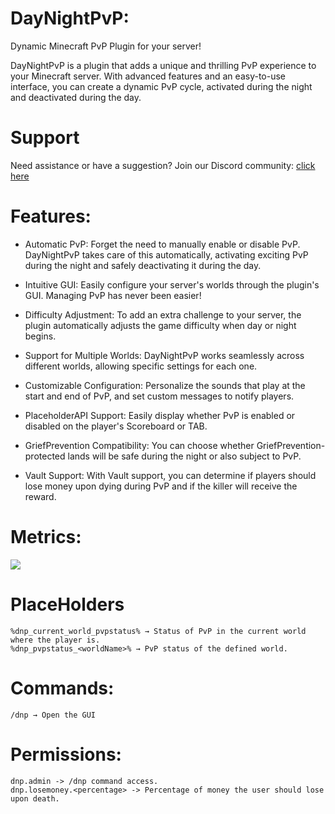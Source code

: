 # DayNightPvP:
Dynamic Minecraft PvP Plugin for your server!

DayNightPvP is a plugin that adds a unique and thrilling PvP experience to your Minecraft server. With advanced features and an easy-to-use interface, you can create a dynamic PvP cycle, activated during the night and deactivated during the day.

# Support

Need assistance or have a suggestion? Join our Discord community: [click here](discord.needkg.online)

# Features:

- Automatic PvP:  Forget the need to manually enable or disable PvP. DayNightPvP takes care of this automatically, activating exciting PvP during the night and safely deactivating it during the day.

- Intuitive GUI: Easily configure your server's worlds through the plugin's GUI. Managing PvP has never been easier!

- Difficulty Adjustment: To add an extra challenge to your server, the plugin automatically adjusts the game difficulty when day or night begins.

- Support for Multiple Worlds: DayNightPvP works seamlessly across different worlds, allowing specific settings for each one.

- Customizable Configuration: Personalize the sounds that play at the start and end of PvP, and set custom messages to notify players.

- PlaceholderAPI Support: Easily display whether PvP is enabled or disabled on the player's Scoreboard or TAB.

- GriefPrevention Compatibility: You can choose whether GriefPrevention-protected lands will be safe during the night or also subject to PvP.

- Vault Support: With Vault support, you can determine if players should lose money upon dying during PvP and if the killer will receive the reward.


# Metrics:
[<img src="https://bstats.org/signatures/bukkit/daynightpvp.svg">](https://bstats.org/plugin/bukkit/DayNightPvP/19067/)

# PlaceHolders
    %dnp_current_world_pvpstatus% → Status of PvP in the current world where the player is.
    %dnp_pvpstatus_<worldName>% → PvP status of the defined world.

# Commands:
    /dnp → Open the GUI

# Permissions:
    dnp.admin -> /dnp command access.
    dnp.losemoney.<percentage> -> Percentage of money the user should lose upon death.